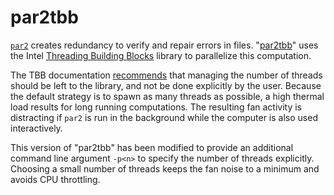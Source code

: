 par2tbb
======

[`par2`](http://parchive.sourceforge.net) creates redundancy to verify
and repair errors in
files. "[par2tbb](http://chuchusoft.com/par2_tbb/)" uses the Intel
[Threading Building Blocks](https://www.threadingbuildingblocks.org/)
library to parallelize this computation.

The TBB documentation
[recommends](http://www.threadingbuildingblocks.org/docs/help/reference/task_scheduler/task_scheduler_init_cls.htm)
that managing the number of threads should be left to the library, and
not be done explicitly by the user. Because the default strategy is to
spawn as many threads as possible, a high thermal load results for
long running computations. The resulting fan activity is distracting
if `par2` is run in the background while the computer is also used
interactively.

This version of "par2tbb" has been modified to provide an additional
command line argument `-p<n>` to specify the number of threads explicitly.
Choosing a small number of threads keeps the fan noise to a minimum and
avoids CPU throttling.